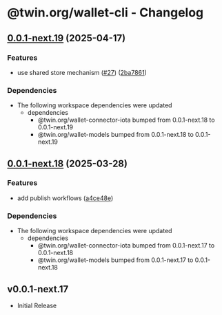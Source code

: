 # @twin.org/wallet-cli - Changelog

## [0.0.1-next.19](https://github.com/twinfoundation/wallet/compare/wallet-cli-v0.0.1-next.18...wallet-cli-v0.0.1-next.19) (2025-04-17)


### Features

* use shared store mechanism ([#27](https://github.com/twinfoundation/wallet/issues/27)) ([2ba7861](https://github.com/twinfoundation/wallet/commit/2ba7861a2a610cf83396a3285c7bbaebe5a31551))


### Dependencies

* The following workspace dependencies were updated
  * dependencies
    * @twin.org/wallet-connector-iota bumped from 0.0.1-next.18 to 0.0.1-next.19
    * @twin.org/wallet-models bumped from 0.0.1-next.18 to 0.0.1-next.19

## [0.0.1-next.18](https://github.com/twinfoundation/wallet/compare/wallet-cli-v0.0.1-next.17...wallet-cli-v0.0.1-next.18) (2025-03-28)


### Features

* add publish workflows ([a4ce48e](https://github.com/twinfoundation/wallet/commit/a4ce48ecaa83a182fb927631a5a4e6a9929b4ccc))


### Dependencies

* The following workspace dependencies were updated
  * dependencies
    * @twin.org/wallet-connector-iota bumped from 0.0.1-next.17 to 0.0.1-next.18
    * @twin.org/wallet-models bumped from 0.0.1-next.17 to 0.0.1-next.18

## v0.0.1-next.17

- Initial Release
